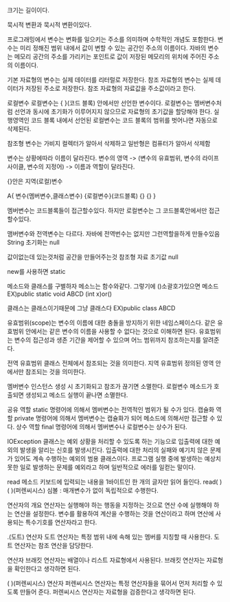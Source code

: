 
크기는 길이이다.

묵시적 변환과 묵시적 변환이있다.

프로그래밍에서 변수는 변화를 일으키는 주소를 의미하며 수학적인 개념도 포함한다.
변수는 미리 정해진 범위 내에서 값이 변할 수 있는 공간인 주소의 이름이다.
자바의 변수는 메모리 공간의 주소를 가리키는 포인트로 값이 저장된 메모리의 위치에 주어진 주소의 이름이다.

기본 자료형의 변수는 실제 데이터를 리터럴로 저장한다.
참조 자료형의 변수는 실제 데이터가 저장된 주소로 저장한다.
참조 자료형의 자료값을 주소값이라고 한다.

로컬변수
로컬변수는 { }(코드 블록) 안에서만 선언한 변수이다.
로컬변수는 멤버변수처럼 선언과 동시에 초기화가 이루어지지 않으므로 자료형의 초기값을 할당해야 한다.
실행영역인 코드 블록 내에서 선언된 로컬변수는 코드 블록의 범위를 벗어나면 자동으로 삭제된다.

참조형 변수는 가비지 컬렉터가 알아서 삭제하고 일반형은 컴퓨터가 알아서 삭제함

변수는 상황에따라 이름이 달라진다.
변수의 영역
-> (변수의 유효범위, 변수의 라이프사이클, 변수의 지정어) -> 이름과 역할이 달라진다.

{}안은 지역(로컬)변수

A{
 변수(멤버변수,클래스변수)
 {로컬변수}(코드블록)
 {}
 {}
 }

멤버변수는 코드블록들이 접근할수있다.
하지만 로컬변수는 그 코드블록안에서만 접근할수있다.

맴버변수와 전역변수는 다르다.
자바에 전역번수는 없지만 그런역할을하게 만들수있음
String 초기화는 null

값이없는데 있는것처럼 공간을 만들어주는것
참조형 자료 초기값 null

new를 사용하면 static 


메소드와 클래스를 구별하자
메소느는 함수와같다. 그렇기에 ()소괄호가있으면 메소드
EX)public static void ABCD (int x)or()

클래스는 클래스이기때문에 그냥 클래스다
EX)public class ABCD


유효범위(scope)는 변수의 이름에 대한 충돌을 방지하기 위한 네임스페이스다.
같은 유효범위 안에서는 같은 변수의 이름을 사용할 수 없다는 것으로 이해하면 된다.
유효범위는 변수의 접근성과 생존 기간을 제어할 수 있으며 어느 범위까지 참조하는지를 알려준다.

전역 유효범위
클래스 전체에서 참조되는 것을 의미한다.
지역 유효범위
정의된 영역 안에서만 참조되는 것을 의미한다.


멤버변수
인스턴스 생성 시 초기화되고 참조가 끊기면 소멸한다.
로컬변수
메소드가 호출되면 생성되고 메소드 실행이 끝나면 소멸한다.

공유 역할
static 명령어에 의해서 멤버변수는 전역적인 범위가 될 수가 있다.
캡슐화 역할
private 명령어에 의해서 멤버변수는 캡슐화가 되어 메소드에 의해서만 접근할 수 있다.
상수 역할
final 명령어에 의해서 멤버변수나 로컬변수는 상수가 된다.

IOException 클래스는 
예외 상황을 처리할 수 있도록 하는 기능으로 입출력에 대한 예외의 발생을 알리는 신호를 발생시킨다.
입출력에 대한 처리의 실패와 예기치 않은 문제가 있어도 계속 수행하는 예외의 범용 클래스이다.
프로그램 실행 중에 발생하는 예상치 못한 일로 발생하는 문제를 예외라고 하며 일반적으로 에러를 일컫는 말이다.

read 메소드
키보드에 입력되는 내용을 1바이트인 한 개의 글자만 읽어 들인다.
read( )
( )(퍼렌씨시스) 심볼 : 매개변수가 없이 독립적으로 수행한다.

연산자의 개요
연산자는 실행해야 하는 행동을 지정하는 것으로 연산 수에 실행해야 하는 연산을 설정한다.
변수를 활용하여 계산을 수행하는 것을 연산이라고 하며 연산에 사용되는 특수기호를 연산자라고 한다.

.(도트) 연산자
도트 연산자는 특정 범위 내에 속해 있는 멤버를 지칭할 때 사용한다.
도트 연산자는 참조 연산을 담당한다.

[ ](브래킷) 연산자
브래킷 연산자는 배열이나 리스트 자료형에서 사용된다.
브래킷 연산자는 자료형을 확인한다고 생각하면 된다.

( )(퍼렌씨시스) 연산자
퍼렌씨시스 연산자는 특정 연산자들을 묶어서 먼저 처리할 수 있도록 만들어 준다.
퍼렌씨시스 연산자는 자료형을 검증한다고 생각하면 된다.





























